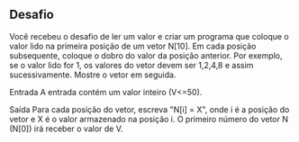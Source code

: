 ## Desafio
Você recebeu o desafio de ler um valor e criar um programa que coloque o valor lido na primeira posição de um vetor N[10]. Em cada posição subsequente, coloque o dobro do valor da posição anterior. Por exemplo, se o valor lido for 1, os valores do vetor devem ser 1,2,4,8 e assim sucessivamente. Mostre o vetor em seguida.

Entrada
A entrada contém um valor inteiro (V<=50).

Saída
Para cada posição do vetor, escreva "N[i] = X", onde i é a posição do vetor e X é o valor armazenado na posição i. O primeiro número do vetor N (N[0]) irá receber o valor de V.